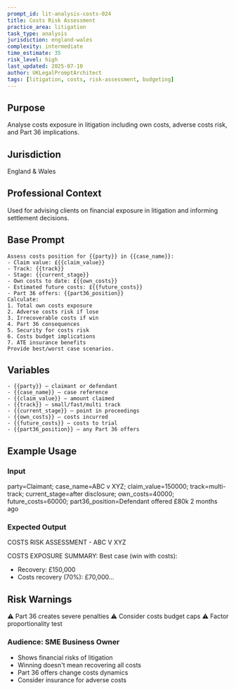 ```yaml
---
prompt_id: lit-analysis-costs-024
title: Costs Risk Assessment
practice_area: litigation
task_type: analysis
jurisdiction: england-wales
complexity: intermediate
time_estimate: 35
risk_level: high
last_updated: 2025-07-10
author: UKLegalPromptArchitect
tags: [litigation, costs, risk-assessment, budgeting]
---
```


## Purpose
Analyse costs exposure in litigation including own costs, adverse costs risk, and Part 36 implications.

## Jurisdiction
England & Wales

## Professional Context
Used for advising clients on financial exposure in litigation and informing settlement decisions.

## Base Prompt
```text
Assess costs position for {{party}} in {{case_name}}:
- Claim value: £{{claim_value}}
- Track: {{track}}
- Stage: {{current_stage}}
- Own costs to date: £{{own_costs}}
- Estimated future costs: £{{future_costs}}
- Part 36 offers: {{part36_position}}
Calculate:
1. Total own costs exposure
2. Adverse costs risk if lose
3. Irrecoverable costs if win
4. Part 36 consequences
5. Security for costs risk
6. Costs budget implications
7. ATE insurance benefits
Provide best/worst case scenarios.
```

## Variables
```text
- {{party}} – claimant or defendant
- {{case_name}} – case reference
- {{claim_value}} – amount claimed
- {{track}} – small/fast/multi track
- {{current_stage}} – point in proceedings
- {{own_costs}} – costs incurred
- {{future_costs}} – costs to trial
- {{part36_position}} – any Part 36 offers
```

## Example Usage
### Input
party=Claimant; case_name=ABC v XYZ; claim_value=150000; track=multi-track; current_stage=after disclosure; own_costs=40000; future_costs=60000; part36_position=Defendant offered £80k 2 months ago

### Expected Output
COSTS RISK ASSESSMENT - ABC V XYZ

COSTS EXPOSURE SUMMARY:
Best case (win with costs):
- Recovery: £150,000
- Costs recovery (70%): £70,000...

## Risk Warnings
⚠️ Part 36 creates severe penalties
⚠️ Consider costs budget caps
⚠️ Factor proportionality test

### Audience: SME Business Owner
- Shows financial risks of litigation
- Winning doesn't mean recovering all costs
- Part 36 offers change costs dynamics
- Consider insurance for adverse costs

